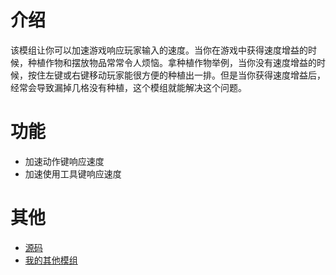 # 介绍

该模组让你可以加速游戏响应玩家输入的速度。当你在游戏中获得速度增益的时候，种植作物和摆放物品常常令人烦恼。拿种植作物举例，当你没有速度增益的时候，按住左键或右键移动玩家能很方便的种植出一排。但是当你获得速度增益后，经常会导致漏掉几格没有种植，这个模组就能解决这个问题。

# 功能

- 加速动作键响应速度
- 加速使用工具键响应速度

# 其他

- [源码](https://github.com/weizinai/StardewValleyMods)
- [我的其他模组](https://next.nexusmods.com/profile/weizinai/mods?gameId=1303)